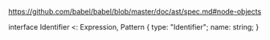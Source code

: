 https://github.com/babel/babel/blob/master/doc/ast/spec.md#node-objects

interface Identifier <: Expression, Pattern {
  type: "Identifier";
  name: string;
}